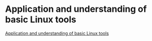 # Application and understanding of basic Linux tools
[Application and understanding of basic Linux tools](https://aiwithcloud.com/2022/09/15/application_and_understanding_of_basic_linux_tools/)